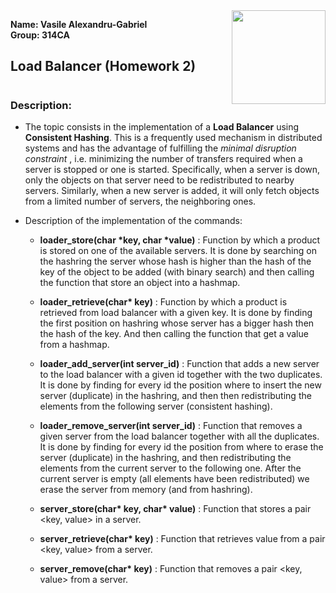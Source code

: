 <img align="right" src="https://ocw.cs.pub.ro/courses//res/sigla_sd.png" width="150">

**Name: Vasile Alexandru-Gabriel**  
**Group: 314CA**

## Load Balancer (Homework 2)

#

### Description:

* The topic consists in the implementation of a **Load Balancer** using
**Consistent Hashing**. This is a frequently used mechanism in distributed
systems and has the advantage of fulfilling the *minimal disruption constraint*
, i.e. minimizing the number of transfers required when a server is stopped or
one is started. Specifically, when a server is down, only the objects on that
server need to be redistributed to nearby servers. Similarly, when a new server
is added, it will only fetch objects from a limited number of servers, the
neighboring ones. 

* Description of the implementation of the commands:
	* **loader_store(char \*key, char \*value)** : Function by which a product
	is stored on one of the available servers. It is done by searching on the
	hashring the server whose hash is higher than the hash of the key of the
	object to be added (with binary search) and then calling the function that
	store an object into a hashmap.

	* **loader_retrieve(char\* key)** :  Function by which a product is retrieved
	from load balancer with a given key. It is done by finding the first position
	on hashring whose server has a bigger hash then the hash of the key. And then
	calling the function that get a value from a hashmap.

	* **loader_add_server(int server_id)** :  Function that adds a new server to
	the load balancer with a given id together with the two duplicates. It is
	done by finding for every id the position where to insert the new server
	(duplicate) in the hashring, and then then redistributing the elements from
	the following server (consistent hashing).

	* **loader_remove_server(int server_id)** : Function that removes a given
	server from the load balancer together with all the duplicates. It is done
	by finding for every id the position from where to erase the server
	(duplicate) in the hashring, and then redistributing the elements from the
	current server to the following one. After the current server is empty
	(all elements have been redistributed) we erase the server from memory
	(and from hashring).

	* **server_store(char\* key, char\* value)** : Function that stores a pair
	<key, value> in a server.

	* **server_retrieve(char\* key)** : Function that retrieves value from a
	pair <key, value> from a server. 

	* **server_remove(char\* key)** : Function that removes a pair
	<key, value> from a server.

#